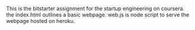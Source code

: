 This is the bitstarter assignment for the startup engineering on coursera.
the index.html outlines a basic webpage. web.js is node script to serve the webpage hosted on heroku.

